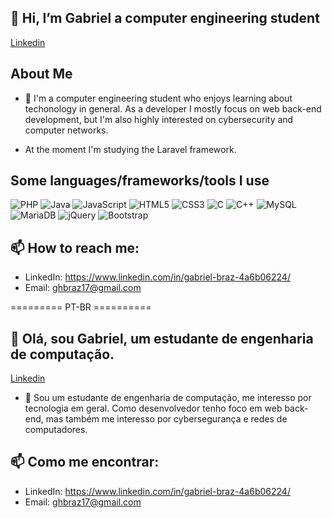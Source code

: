 ## 👋 Hi, I’m Gabriel a computer engineering student
<a href='https://br.linkedin.com/in/gabriel-braz-4a6b06224?trk=people-guest_people_search-card' >Linkedin</a>

## About Me
- 👀 I'm a computer engineering student who enjoys learning about techonology in general. As a developer I mostly focus on web back-end development, but I'm also highly interested on cybersecurity and computer networks.

- At the moment I'm studying the Laravel framework.

## Some languages/frameworks/tools I use  
![PHP](https://img.shields.io/badge/php-%23777BB4.svg?style=for-the-badge&logo=php&logoColor=white)
![Java](https://img.shields.io/badge/java-%23ED8B00.svg?style=for-the-badge&logo=openjdk&logoColor=white)
![JavaScript](https://img.shields.io/badge/javascript-%23323330.svg?style=for-the-badge&logo=javascript&logoColor=%23F7DF1E)
![HTML5](https://img.shields.io/badge/html5-%23E34F26.svg?style=for-the-badge&logo=html5&logoColor=white)
![CSS3](https://img.shields.io/badge/css3-%231572B6.svg?style=for-the-badge&logo=css3&logoColor=white)
![C](https://img.shields.io/badge/c-%2300599C.svg?style=for-the-badge&logo=c&logoColor=white)
![C++](https://img.shields.io/badge/c++-%2300599C.svg?style=for-the-badge&logo=c%2B%2B&logoColor=white)
![MySQL](https://img.shields.io/badge/mysql-%2300f.svg?style=for-the-badge&logo=mysql&logoColor=white)
![MariaDB](https://img.shields.io/badge/MariaDB-003545?style=for-the-badge&logo=mariadb&logoColor=white)
![jQuery](https://img.shields.io/badge/jquery-%230769AD.svg?style=for-the-badge&logo=jquery&logoColor=white)
![Bootstrap](https://img.shields.io/badge/bootstrap-%238511FA.svg?style=for-the-badge&logo=bootstrap&logoColor=white)

## 📫 How to reach me:
- LinkedIn: https://www.linkedin.com/in/gabriel-braz-4a6b06224/ 
- Email: ghbraz17@gmail.com

========= PT-BR ==========
## 👋 Olá, sou Gabriel, um estudante de engenharia de computação.
<a href='https://br.linkedin.com/in/gabriel-braz-4a6b06224?trk=people-guest_people_search-card' >Linkedin</a>

- 👀 Sou um estudante de engenharia de computação, me interesso por tecnologia em geral. Como desenvolvedor tenho foco em web back-end, mas também me interesso por cybersegurança e redes de computadores.

## 📫 Como me encontrar:
- LinkedIn: https://www.linkedin.com/in/gabriel-braz-4a6b06224/ 
- Email: ghbraz17@gmail.com

<!---
GabrielHenB/GabrielHenB is a ✨ special ✨ repository because its `README.md` (this file) appears on your GitHub profile.
You can click the Preview link to take a look at your changes.
--->
